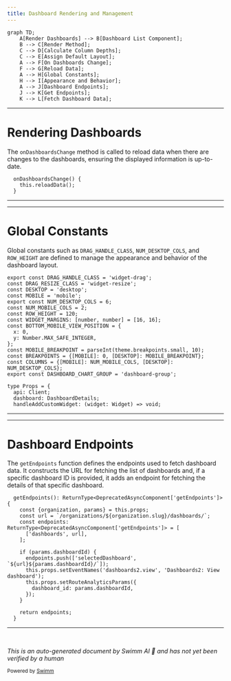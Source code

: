 ```yaml
---
title: Dashboard Rendering and Management
---
```

```mermaid
graph TD;
    A[Render Dashboards] --> B[Dashboard List Component];
    B --> C[Render Method];
    C --> D[Calculate Column Depths];
    C --> E[Assign Default Layout];
    A --> F[On Dashboards Change];
    F --> G[Reload Data];
    A --> H[Global Constants];
    H --> I[Appearance and Behavior];
    A --> J[Dashboard Endpoints];
    J --> K[Get Endpoints];
    K --> L[Fetch Dashboard Data];
```

<SwmSnippet path="/static/app/views/dashboards/manage/index.tsx" line="100">

---

# Rendering Dashboards

The <SwmToken path="static/app/views/dashboards/manage/index.tsx" pos="100:1:1" line-data="  onDashboardsChange() {">`onDashboardsChange`</SwmToken> method is called to reload data when there are changes to the dashboards, ensuring the displayed information is up-to-date.

```tsx
  onDashboardsChange() {
    this.reloadData();
  }
```

---

</SwmSnippet>

<SwmSnippet path="/static/app/views/dashboards/dashboard.tsx" line="59">

---

# Global Constants

Global constants such as <SwmToken path="static/app/views/dashboards/dashboard.tsx" pos="59:4:4" line-data="export const DRAG_HANDLE_CLASS = &#39;widget-drag&#39;;">`DRAG_HANDLE_CLASS`</SwmToken>, <SwmToken path="static/app/views/dashboards/dashboard.tsx" pos="63:4:4" line-data="export const NUM_DESKTOP_COLS = 6;">`NUM_DESKTOP_COLS`</SwmToken>, and <SwmToken path="static/app/views/dashboards/dashboard.tsx" pos="65:2:2" line-data="const ROW_HEIGHT = 120;">`ROW_HEIGHT`</SwmToken> are defined to manage the appearance and behavior of the dashboard layout.

```tsx
export const DRAG_HANDLE_CLASS = 'widget-drag';
const DRAG_RESIZE_CLASS = 'widget-resize';
const DESKTOP = 'desktop';
const MOBILE = 'mobile';
export const NUM_DESKTOP_COLS = 6;
const NUM_MOBILE_COLS = 2;
const ROW_HEIGHT = 120;
const WIDGET_MARGINS: [number, number] = [16, 16];
const BOTTOM_MOBILE_VIEW_POSITION = {
  x: 0,
  y: Number.MAX_SAFE_INTEGER,
};
const MOBILE_BREAKPOINT = parseInt(theme.breakpoints.small, 10);
const BREAKPOINTS = {[MOBILE]: 0, [DESKTOP]: MOBILE_BREAKPOINT};
const COLUMNS = {[MOBILE]: NUM_MOBILE_COLS, [DESKTOP]: NUM_DESKTOP_COLS};
export const DASHBOARD_CHART_GROUP = 'dashboard-group';

type Props = {
  api: Client;
  dashboard: DashboardDetails;
  handleAddCustomWidget: (widget: Widget) => void;
```

---

</SwmSnippet>

<SwmSnippet path="/static/app/views/dashboards/orgDashboards.tsx" line="63">

---

# Dashboard Endpoints

The <SwmToken path="static/app/views/dashboards/orgDashboards.tsx" pos="63:1:1" line-data="  getEndpoints(): ReturnType&lt;DeprecatedAsyncComponent[&#39;getEndpoints&#39;]&gt; {">`getEndpoints`</SwmToken> function defines the endpoints used to fetch dashboard data. It constructs the URL for fetching the list of dashboards and, if a specific dashboard ID is provided, it adds an endpoint for fetching the details of that specific dashboard.

```tsx
  getEndpoints(): ReturnType<DeprecatedAsyncComponent['getEndpoints']> {
    const {organization, params} = this.props;
    const url = `/organizations/${organization.slug}/dashboards/`;
    const endpoints: ReturnType<DeprecatedAsyncComponent['getEndpoints']> = [
      ['dashboards', url],
    ];

    if (params.dashboardId) {
      endpoints.push(['selectedDashboard', `${url}${params.dashboardId}/`]);
      this.props.setEventNames('dashboards2.view', 'Dashboards2: View dashboard');
      this.props.setRouteAnalyticsParams({
        dashboard_id: params.dashboardId,
      });
    }

    return endpoints;
  }
```

---

</SwmSnippet>

&nbsp;

*This is an auto-generated document by Swimm AI 🌊 and has not yet been verified by a human*

<SwmMeta version="3.0.0" repo-id="Z2l0aHViJTNBJTNBc2VudHJ5LWRlbW8tMSUzQSUzQVN3aW1tLURlbW8=" repo-name="sentry-demo-1" doc-type="overview"><sup>Powered by [Swimm](/)</sup></SwmMeta>
